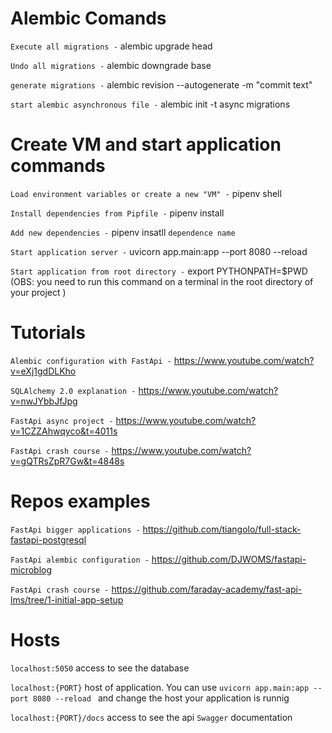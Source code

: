 # Alembic Comands

`Execute all migrations -` alembic upgrade head

`Undo all migrations -` alembic downgrade base

`generate migrations -` alembic revision --autogenerate -m "commit text"

`start alembic asynchronous file -` alembic init -t async migrations

# Create VM and start application commands

`Load environment variables or create a new "VM" -` pipenv shell

`Install dependencies from Pipfile -` pipenv install

`Add new dependencies -` pipenv insatll `dependence name`

`Start application server -` uvicorn app.main:app --port 8080 --reload

`Start application from root directory -` export PYTHONPATH=$PWD (OBS: you need to run this command on a terminal in the root directory of your project )

# Tutorials

`Alembic configuration with FastApi -` https://www.youtube.com/watch?v=eXj1gdDLKho

`SQLAlchemy 2.0 explanation -` https://www.youtube.com/watch?v=nwJYbbJfJpg

`FastApi async project -` https://www.youtube.com/watch?v=1CZZAhwqyco&t=4011s

`FastApi crash course -` https://www.youtube.com/watch?v=gQTRsZpR7Gw&t=4848s

# Repos examples

`FastApi bigger applications -` https://github.com/tiangolo/full-stack-fastapi-postgresql

`FastApi alembic configuration -` https://github.com/DJWOMS/fastapi-microblog

`FastApi crash course -` https://github.com/faraday-academy/fast-api-lms/tree/1-initial-app-setup

# Hosts

`localhost:5050` access to see the database

`localhost:{PORT}` host of application. You can use `uvicorn app.main:app --port 8080 --reload ` and change the host your application is runnig

`localhost:{PORT}/docs` access to see the api `Swagger` documentation
